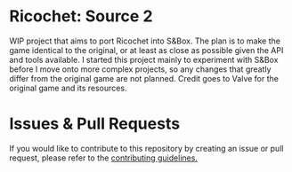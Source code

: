 # Ricochet: Source 2
 WIP project that aims to port Ricochet into S&Box. The plan is to make the game identical to the original, or at least as close as possible given the API and tools available. I started this project mainly to experiment with S&Box before I move onto more complex projects, so any changes that greatly differ from the original game are not planned. Credit goes to Valve for the original game and its resources.

# Issues & Pull Requests
 If you would like to contribute to this repository by creating an issue or pull request, please refer to the [contributing guidelines.](https://lambdagaming.github.io/contributing.html)
